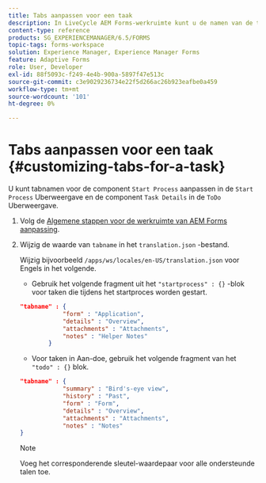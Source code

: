 ```yaml
---
title: Tabs aanpassen voor een taak
description: In LiveCycle AEM Forms-werkruimte kunt u de namen van de tabbladen voor uw taken aanpassen.
content-type: reference
products: SG_EXPERIENCEMANAGER/6.5/FORMS
topic-tags: forms-workspace
solution: Experience Manager, Experience Manager Forms
feature: Adaptive Forms
role: User, Developer
exl-id: 88f5093c-f249-4e4b-900a-5897f47e513c
source-git-commit: c3e9029236734e22f5d266ac26b923eafbe0a459
workflow-type: tm+mt
source-wordcount: '101'
ht-degree: 0%

---
```


# Tabs aanpassen voor een taak {#customizing-tabs-for-a-task}

U kunt tabnamen voor de component `Start Process` aanpassen in de `Start Process` Uberweergave en de component `Task Details` in de `ToDo` Uberweergave.

1. Volg de [&#x200B; Algemene stappen voor de werkruimte van AEM Forms aanpassing &#x200B;](/help/forms/using/generic-steps-html-workspace-customization.md).
1. Wijzig de waarde van `tabname` in het `translation.json` -bestand.

   Wijzig bijvoorbeeld `/apps/ws/locales/en-US/translation.json` voor Engels in het volgende.

   * Gebruik het volgende fragment uit het `"startprocess" : {}` -blok voor taken die tijdens het startproces worden gestart.

   ```json
   "tabname" : {
               "form" : "Application",
               "details" : "Overview",
               "attachments" : "Attachments",
               "notes" : "Helper Notes"
           }
   ```

   * Voor taken in Aan-doe, gebruik het volgende fragment van het `"todo" : {}` blok.

   ```json
   "tabname" : {
               "summary" : "Bird's-eye view",
               "history" : "Past",
               "form" : "Form",
               "details" : "Overview",
               "attachments" : "Attachments",
               "notes" : "Notes"
   }
   ```

   >[!NOTE]
   >
   >Voeg het corresponderende sleutel-waardepaar voor alle ondersteunde talen toe.

